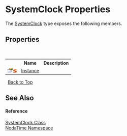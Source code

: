 # SystemClock Properties
 

The <a href="T_NodaTime_SystemClock">SystemClock</a> type exposes the following members.


## Properties
&nbsp;<table><tr><th></th><th>Name</th><th>Description</th></tr><tr><td>![Public property](media/pubproperty.gif "Public property")![Static member](media/static.gif "Static member")</td><td><a href="P_NodaTime_SystemClock_Instance">Instance</a></td><td /></tr></table>&nbsp;
<a href="#systemclock-properties">Back to Top</a>

## See Also


#### Reference
<a href="T_NodaTime_SystemClock">SystemClock Class</a><br /><a href="N_NodaTime">NodaTime Namespace</a><br />